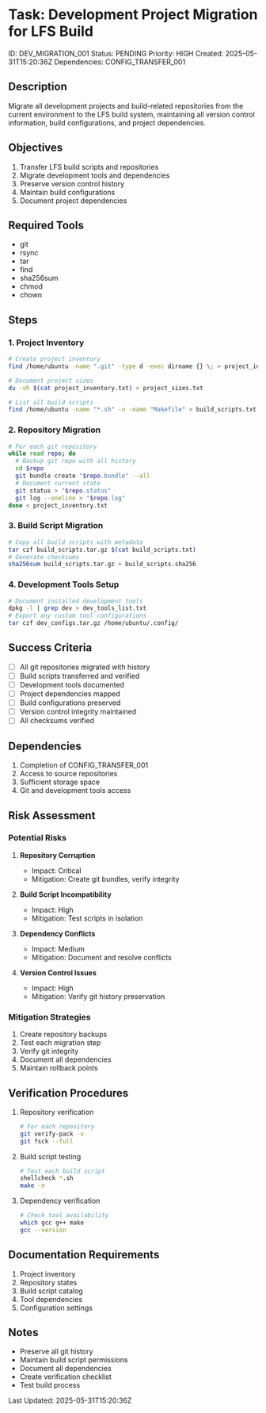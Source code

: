 # Task: Development Project Migration for LFS Build
ID: DEV_MIGRATION_001
Status: PENDING
Priority: HIGH
Created: 2025-05-31T15:20:36Z
Dependencies: CONFIG_TRANSFER_001

## Description
Migrate all development projects and build-related repositories from the current environment to the LFS build system, maintaining all version control information, build configurations, and project dependencies.

## Objectives
1. Transfer LFS build scripts and repositories
2. Migrate development tools and dependencies
3. Preserve version control history
4. Maintain build configurations
5. Document project dependencies

## Required Tools
- git
- rsync
- tar
- find
- sha256sum
- chmod
- chown

## Steps

### 1. Project Inventory
```bash
# Create project inventory
find /home/ubuntu -name ".git" -type d -exec dirname {} \; > project_inventory.txt

# Document project sizes
du -sh $(cat project_inventory.txt) > project_sizes.txt

# List all build scripts
find /home/ubuntu -name "*.sh" -o -name "Makefile" > build_scripts.txt
```

### 2. Repository Migration
```bash
# For each git repository
while read repo; do
  # Backup git repo with all history
  cd $repo
  git bundle create "$repo.bundle" --all
  # Document current state
  git status > "$repo.status"
  git log --oneline > "$repo.log"
done < project_inventory.txt
```

### 3. Build Script Migration
```bash
# Copy all build scripts with metadata
tar czf build_scripts.tar.gz $(cat build_scripts.txt)
# Generate checksums
sha256sum build_scripts.tar.gz > build_scripts.sha256
```

### 4. Development Tools Setup
```bash
# Document installed development tools
dpkg -l | grep dev > dev_tools_list.txt
# Export any custom tool configurations
tar czf dev_configs.tar.gz /home/ubuntu/.config/
```

## Success Criteria
- [ ] All git repositories migrated with history
- [ ] Build scripts transferred and verified
- [ ] Development tools documented
- [ ] Project dependencies mapped
- [ ] Build configurations preserved
- [ ] Version control integrity maintained
- [ ] All checksums verified

## Dependencies
1. Completion of CONFIG_TRANSFER_001
2. Access to source repositories
3. Sufficient storage space
4. Git and development tools access

## Risk Assessment

### Potential Risks
1. **Repository Corruption**
   - Impact: Critical
   - Mitigation: Create git bundles, verify integrity

2. **Build Script Incompatibility**
   - Impact: High
   - Mitigation: Test scripts in isolation

3. **Dependency Conflicts**
   - Impact: Medium
   - Mitigation: Document and resolve conflicts

4. **Version Control Issues**
   - Impact: High
   - Mitigation: Verify git history preservation

### Mitigation Strategies
1. Create repository backups
2. Test each migration step
3. Verify git integrity
4. Document all dependencies
5. Maintain rollback points

## Verification Procedures
1. Repository verification
   ```bash
   # For each repository
   git verify-pack -v
   git fsck --full
   ```

2. Build script testing
   ```bash
   # Test each build script
   shellcheck *.sh
   make -n
   ```

3. Dependency verification
   ```bash
   # Check tool availability
   which gcc g++ make
   gcc --version
   ```

## Documentation Requirements
1. Project inventory
2. Repository states
3. Build script catalog
4. Tool dependencies
5. Configuration settings

## Notes
- Preserve all git history
- Maintain build script permissions
- Document all dependencies
- Create verification checklist
- Test build process

Last Updated: 2025-05-31T15:20:36Z

